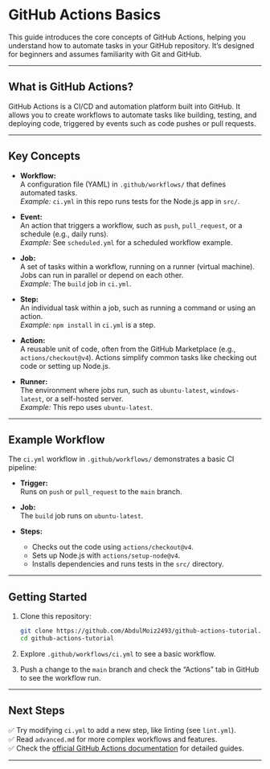 # GitHub Actions Basics

This guide introduces the core concepts of GitHub Actions, helping you understand how to automate tasks in your GitHub repository. It’s designed for beginners and assumes familiarity with Git and GitHub.

---

## What is GitHub Actions?

GitHub Actions is a CI/CD and automation platform built into GitHub. It allows you to create workflows to automate tasks like building, testing, and deploying code, triggered by events such as code pushes or pull requests.

---

## Key Concepts

- **Workflow:**  
  A configuration file (YAML) in `.github/workflows/` that defines automated tasks.  
  _Example:_ `ci.yml` in this repo runs tests for the Node.js app in `src/`.

- **Event:**  
  An action that triggers a workflow, such as `push`, `pull_request`, or a schedule (e.g., daily runs).  
  _Example:_ See `scheduled.yml` for a scheduled workflow example.

- **Job:**  
  A set of tasks within a workflow, running on a runner (virtual machine). Jobs can run in parallel or depend on each other.  
  _Example:_ The `build` job in `ci.yml`.

- **Step:**  
  An individual task within a job, such as running a command or using an action.  
  _Example:_ `npm install` in `ci.yml` is a step.

- **Action:**  
  A reusable unit of code, often from the GitHub Marketplace (e.g., `actions/checkout@v4`). Actions simplify common tasks like checking out code or setting up Node.js.

- **Runner:**  
  The environment where jobs run, such as `ubuntu-latest`, `windows-latest`, or a self-hosted server.  
  _Example:_ This repo uses `ubuntu-latest`.

---

## Example Workflow

The `ci.yml` workflow in `.github/workflows/` demonstrates a basic CI pipeline:

- **Trigger:**  
  Runs on `push` or `pull_request` to the `main` branch.

- **Job:**  
  The `build` job runs on `ubuntu-latest`.

- **Steps:**  
  - Checks out the code using `actions/checkout@v4`.  
  - Sets up Node.js with `actions/setup-node@v4`.  
  - Installs dependencies and runs tests in the `src/` directory.

---

## Getting Started

1. Clone this repository:

    ```bash
    git clone https://github.com/AbdulMoiz2493/github-actions-tutorial.git
    cd github-actions-tutorial
    ```

2. Explore `.github/workflows/ci.yml` to see a basic workflow.

3. Push a change to the `main` branch and check the “Actions” tab in GitHub to see the workflow run.

---

## Next Steps

✅ Try modifying `ci.yml` to add a new step, like linting (see `lint.yml`).  
✅ Read `advanced.md` for more complex workflows and features.  
✅ Check the [official GitHub Actions documentation](https://docs.github.com/en/actions) for detailed guides.

---
